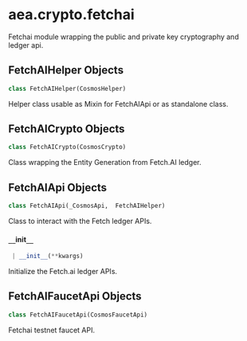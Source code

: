 <a name="aea.crypto.fetchai"></a>
# aea.crypto.fetchai

Fetchai module wrapping the public and private key cryptography and ledger api.

<a name="aea.crypto.fetchai.FetchAIHelper"></a>
## FetchAIHelper Objects

```python
class FetchAIHelper(CosmosHelper)
```

Helper class usable as Mixin for FetchAIApi or as standalone class.

<a name="aea.crypto.fetchai.FetchAICrypto"></a>
## FetchAICrypto Objects

```python
class FetchAICrypto(CosmosCrypto)
```

Class wrapping the Entity Generation from Fetch.AI ledger.

<a name="aea.crypto.fetchai.FetchAIApi"></a>
## FetchAIApi Objects

```python
class FetchAIApi(_CosmosApi,  FetchAIHelper)
```

Class to interact with the Fetch ledger APIs.

<a name="aea.crypto.fetchai.FetchAIApi.__init__"></a>
#### `__`init`__`

```python
 | __init__(**kwargs)
```

Initialize the Fetch.ai ledger APIs.

<a name="aea.crypto.fetchai.FetchAIFaucetApi"></a>
## FetchAIFaucetApi Objects

```python
class FetchAIFaucetApi(CosmosFaucetApi)
```

Fetchai testnet faucet API.

